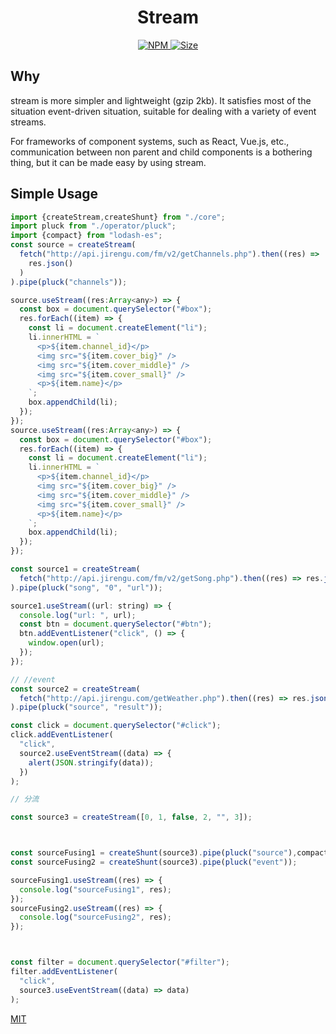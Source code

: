 <h1 align="center"> Stream </h1>

<p align="center">
  <a href="https://www.npmjs.org/package/stream">
    <img alt="NPM" src="http://img.shields.io/npm/v/stream" />
  </a>
  <a href="">
    <img alt="Size" src="https://img.shields.io/badge/size-6kb-green.svg" />
  </a>
</p>

## Why

stream is more simpler and lightweight (gzip 2kb). It satisfies most of the situation event-driven situation, suitable for dealing with a variety of event streams.

For frameworks of component systems, such as React, Vue.js, etc., communication between non parent and child components is a bothering thing, but it can be made easy by using stream.

## Simple Usage

```js
import {createStream,createShunt} from "./core";
import pluck from "./operator/pluck";
import {compact} from "lodash-es";
const source = createStream(
  fetch("http://api.jirengu.com/fm/v2/getChannels.php").then((res) =>
    res.json()
  )
).pipe(pluck("channels"));

source.useStream((res:Array<any>) => {
  const box = document.querySelector("#box");
  res.forEach((item) => {
    const li = document.createElement("li");
    li.innerHTML = `
      <p>${item.channel_id}</p>
      <img src="${item.cover_big}" />
      <img src="${item.cover_middle}" />
      <img src="${item.cover_small}" />
      <p>${item.name}</p>
    `;
    box.appendChild(li);
  });
});
source.useStream((res:Array<any>) => {
  const box = document.querySelector("#box");
  res.forEach((item) => {
    const li = document.createElement("li");
    li.innerHTML = `
      <p>${item.channel_id}</p>
      <img src="${item.cover_big}" />
      <img src="${item.cover_middle}" />
      <img src="${item.cover_small}" />
      <p>${item.name}</p>
    `;
    box.appendChild(li);
  });
});

const source1 = createStream(
  fetch("http://api.jirengu.com/fm/v2/getSong.php").then((res) => res.json())
).pipe(pluck("song", "0", "url"));

source1.useStream((url: string) => {
  console.log("url: ", url);
  const btn = document.querySelector("#btn");
  btn.addEventListener("click", () => {
    window.open(url);
  });
});

// //event
const source2 = createStream(
  fetch("http://api.jirengu.com/getWeather.php").then((res) => res.json())
).pipe(pluck("source", "result"));

const click = document.querySelector("#click");
click.addEventListener(
  "click",
  source2.useEventStream((data) => {
    alert(JSON.stringify(data));
  })
);

// 分流

const source3 = createStream([0, 1, false, 2, "", 3]);



const sourceFusing1 = createShunt(source3).pipe(pluck("source"),compact);
const sourceFusing2 = createShunt(source3).pipe(pluck("event"));

sourceFusing1.useStream((res) => {
  console.log("sourceFusing1", res);
});
sourceFusing2.useStream((res) => {
  console.log("sourceFusing2", res);
});



const filter = document.querySelector("#filter");
filter.addEventListener(
  "click",
  source3.useEventStream((data) => data)
);


```

[MIT](./LICENSE)
